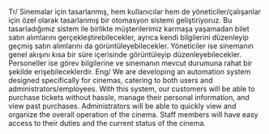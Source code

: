 Tr/
Sinemalar için tasarlanmış, hem kullanıcılar hem de yöneticiler/çalışanlar için özel olarak tasarlanmış bir otomasyon sistemi geliştiriyoruz. 
Bu tasarladığımız sistem ile birlikte müşterilerimiz karmaşa yaşamadan bilet satın alımlarını gerçekleştirebilecekler, 
ayrıca kendi bilgilerini düzenleyip geçmiş satın alımlarını da görüntüleyebilecekler. 
Yöneticiler ise sinemanın genel akışını kısa bir süre içerisinde görüntüleyip düzenleyebilecekler. 
Personeller ise görev bilgilerine ve sinemanın mevcut durumuna rahat bir şekilde erişebileceklerdir.
Eng/
We are developing an automation system designed specifically for cinemas, catering to both users and administrators/employees. 
With this system, our customers will be able to purchase tickets without hassle, manage their personal information, and view past purchases. 
Administrators will be able to quickly view and organize the overall operation of the cinema. 
Staff members will have easy access to their duties and the current status of the cinema.
